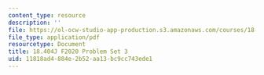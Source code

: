 ```yaml
---
content_type: resource
description: ''
file: https://ol-ocw-studio-app-production.s3.amazonaws.com/courses/18-404j-theory-of-computation-fall-2020/11818ad4884e2b52aa13bc9cc743ede1_MIT18_404f20_hw3.pdf
file_type: application/pdf
resourcetype: Document
title: 18.404J F2020 Problem Set 3
uid: 11818ad4-884e-2b52-aa13-bc9cc743ede1
---
```

